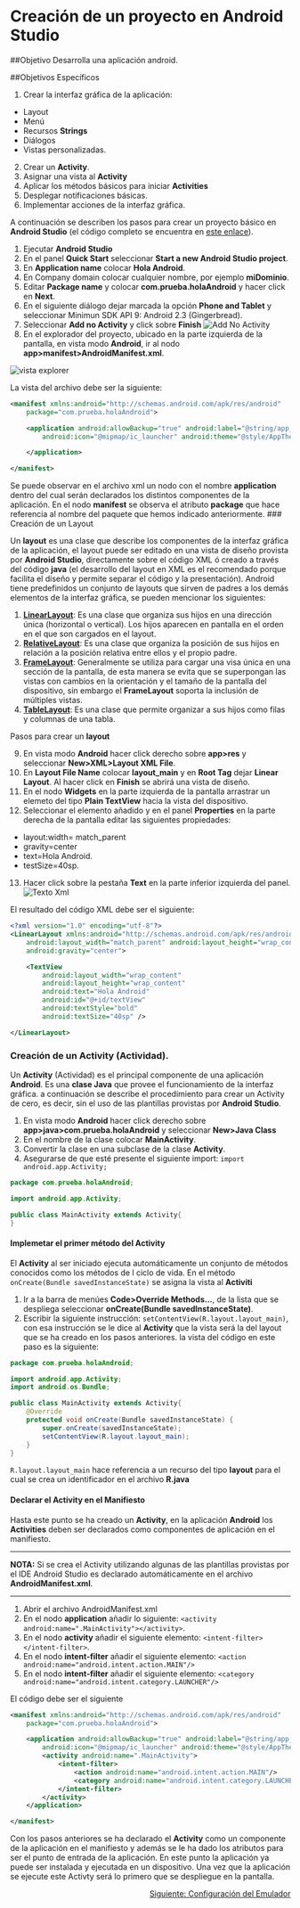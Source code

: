 # Creación de un proyecto en Android Studio

##Objetivo
Desarrolla una aplicación android.

##Objetivos Específicos

1. Crear la interfaz gráfica de la aplicación:
  * Layout
  * Menú
  * Recursos **Strings**
  * Diálogos
  * Vistas personalizadas.
2. Crear un **Activity**.
3. Asignar una vista al **Activity**
4. Aplicar los métodos básicos para iniciar **Activities**
5. Desplegar notificaciones básicas.
6. Implementar acciones de la interfaz gráfica.

A continuación se describen los pasos para crear un proyecto básico en **Android Studio** (el código completo se encuentra en [este enlace](https://github.com/dgonzalez870/HolaAndroid.git)).

1. Ejecutar **Android Studio**
2. En el panel **Quick Start** seleccionar **Start a new Android Studio project**.
3. En **Application name** colocar **Hola Android**.
4. En Company domain colocar cualquier nombre, por ejemplo **miDominio**.
5. Editar **Package name** y colocar **com.prueba.holaAndroid** y hacer click en **Next**.
6. En el siguiente diálogo dejar marcada la opción **Phone and Tablet** y seleccionar Minimun SDK API 9: Android 2.3 (Gingerbread).
7. Seleccionar **Add no Activity** y click sobre **Finish**
![Add No Activity](/capturas/adnoactivity.png)
8. En el explorador del proyecto, ubicado en la parte izquierda de la pantalla, en vista modo **Android**, ir al nodo **app>manifest>AndroidManifest.xml**.

![vista explorer](/capturas/explorer.png)

La vista del archivo debe ser la siguiente:
```xml
<manifest xmlns:android="http://schemas.android.com/apk/res/android"
    package="com.prueba.holaAndroid">

    <application android:allowBackup="true" android:label="@string/app_name"
        android:icon="@mipmap/ic_launcher" android:theme="@style/AppTheme">

    </application>

</manifest>
```
Se puede observar en el archivo xml un nodo con el nombre **application** dentro del cual serán declarados los distintos componentes de la aplicación. En el nodo **manifest** se observa el atributo **package** que hace referencia al nombre del paquete que hemos indicado anteriormente.
###<a name="creaLayout"> Creación de un Layout</a>

Un **layout** es una clase que describe los componentes de la interfaz gráfica de la aplicación, el layout puede ser editado en una vista de diseño provista por **Android Studio**, directamente sobre el código XML ó creado a través del código **java** (el desarrollo del layout en XML es el recomendado porque facilita el diseño y permite separar el código y la presentación). Android tiene predefinidos un conjunto de layouts que sirven de padres a los demás elementos de la interfaz gráfica, se pueden mencionar los siguientes:

1. [**LinearLayout**](http://developer.android.com/reference/android/widget/LinearLayout.html): Es una clase que organiza sus hijos en una dirección única (horizontal o vertical). Los hijos aparecen en pantalla en el orden en el que son cargados en el layout.
2. [**RelativeLayout**](http://developer.android.com/reference/android/widget/RelativeLayout.html): Es una clase que organiza la posición de sus hijos en relación a la posición relativa entre ellos y el propio padre.
3. [**FrameLayout**](http://developer.android.com/reference/android/widget/FrameLayout.html): Generalmente se utiliza para cargar una visa única en una sección de la pantalla, de esta manera se evita que se superpongan las vistas con cambios en la orientación y el tamaño de la pantalla del dispositivo, sin embargo el **FrameLayout** soporta la inclusión de múltiples vistas.
4. [**TableLayout**](https://developer.android.com/guide/topics/ui/layout/grid.html): Es una clase que permite organizar a sus hijos como filas y columnas de una tabla.

Pasos para crear un **layout**

9. En vista modo **Android** hacer click derecho sobre **app>res** y seleccionar **New>XML>Layout XML File**.
10. En **Layout File Name** colocar **layout_main** y en **Root Tag** dejar **Linear Layout**. Al hacer click en **Finish** se abrirá una vista de diseño.
11. En el nodo **Widgets** en la parte izquierda de la pantalla arrastrar un elemeto del tipo **Plain TextView** hacia la vista del dispositivo.
12. Seleccionar el elemento añadido y en el panel **Properties** en la parte derecha de la pantalla editar las siguientes propiedades:
  * layout:width= match_parent
  * gravity=center
  * text=Hola Android.
  * testSize=40sp.
13. Hacer click sobre la pestaña **Text** en la parte inferior izquierda del panel.
![Texto Xml](/capturas/layoutToText.png)

El resultado del código XML debe ser el siguiente:
```xml
<?xml version="1.0" encoding="utf-8"?>
<LinearLayout xmlns:android="http://schemas.android.com/apk/res/android"
    android:layout_width="match_parent" android:layout_height="wrap_content"
    android:gravity="center">

    <TextView
        android:layout_width="wrap_content"
        android:layout_height="wrap_content"
        android:text="Hola Android"
        android:id="@+id/textView"
        android:textStyle="bold"
        android:textSize="40sp" />

</LinearLayout>
```

### Creación de un Activity (Actividad).

Un **Activity** (Actividad) es el principal componente de una aplicación **Android**. Es una **clase Java** que provee el funcionamiento de la interfaz gráfica. a continuación se describe el procedimiento para crear un Activity de cero, es decir, sin el uso de las plantillas provistas por **Android Studio**.

1. En vista modo **Android** hacer click derecho sobre **app>java>com.prueba.holaAndroid** y seleccionar **New>Java Class**
2. En el nombre de la clase colocar **MainActivity**.
3. Convertir la clase en una subclase de la clase **Activity**.
4. Asegurarse de que esté presente el siguiente import: `import android.app.Activity;`
```java
package com.prueba.holaAndroid;

import android.app.Activity;

public class MainActivity extends Activity{
}
```
#### Implemetar el primer método del Activity

El **Activity** al ser iniciado ejecuta automáticamente un conjunto de métodos conocidos como los métodos de l ciclo de vida. En el método `onCreate(Bundle savedInstanceState)` se asigna la vista al **Activiti** 

1. Ir a la barra de menúes **Code>Override Methods...**, de la lista que se despliega seleccionar **onCreate(Bundle savedInstanceState)**.
2. Escribir la siguiente instrucción: `setContentView(R.layout.layout_main)`, con esa instrucción se le dice al **Activity** que la vista será la del layout que se ha creado en los pasos anteriores. la vista del código en este paso es la siguiente:

```java
package com.prueba.holaAndroid;

import android.app.Activity;
import android.os.Bundle;

public class MainActivity extends Activity{
    @Override
    protected void onCreate(Bundle savedInstanceState) {
        super.onCreate(savedInstanceState);
        setContentView(R.layout.layout_main);
    }
}
```

`R.layout.layout_main` hace referencia a un recurso del tipo **layout** para el cual se crea un identificador en el archivo **R.java**

#### Declarar el Activity en el Manifiesto

Hasta este punto se ha creado un **Activity**, en la aplicación **Android** los **Activities** deben ser declarados como componentes de aplicación en el manifiesto. 

***

**NOTA:** Si se crea el Activity utilizando algunas de las plantillas provistas por el IDE Android Studio es declarado automáticamente en el archivo **AndroidManifest.xml**.

***

1. Abrir el archivo AndroidManifest.xml
2. En el nodo **application** añadir lo siguiente: `<activity android:name=".MainActivity"></activity>`.
3. En el nodo **activity** añadir el siguiente elemento: `<intent-filter></intent-filter>`.
4. En el nodo **intent-filter** añadir el siguiente elemento: `<action android:name="android.intent.action.MAIN"/>`
5. En el nodo **intent-filter** añadir el siguiente elemento: `<category android:name="android.intent.category.LAUNCHER"/>`

El código debe ser el siguiente

```xml
<manifest xmlns:android="http://schemas.android.com/apk/res/android"
    package="com.prueba.holaAndroid">

    <application android:allowBackup="true" android:label="@string/app_name"
        android:icon="@mipmap/ic_launcher" android:theme="@style/AppTheme">
        <activity android:name=".MainActivity">
            <intent-filter>
                <action android:name="android.intent.action.MAIN"/>
                <category android:name="android.intent.category.LAUNCHER"/>
            </intent-filter>
        </activity>
    </application>

</manifest>
```
Con los pasos anteriores se ha declarado el **Activity** como un componente de la aplicación en el manifiesto y además se le ha dado los atributos para ser el punto de entrada de la aplicación. En este punto la aplicación ya puede ser instalada y ejecutada en un dispositivo. Una vez que la aplicación se ejecute este Activty será lo primero que se despliegue en la pantalla.
<a href="emulador.md">
<p align="right">Siguiente: Configuración del Emulador</p></a>


